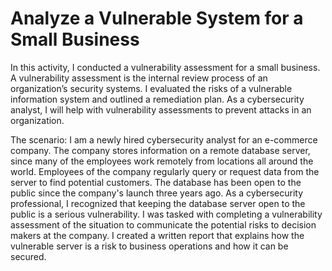 # Analyze a Vulnerable System for a Small Business

In this activity, I conducted a vulnerability assessment for a small business. A vulnerability assessment is the internal review process of an organization’s security systems.
I evaluated the risks of a vulnerable information system and outlined a remediation plan. As a cybersecurity analyst, I will help with vulnerability assessments to prevent attacks in an organization.

The scenario:
I am a newly hired cybersecurity analyst for an e-commerce company. The company stores information on a remote database server, since many of the employees work remotely from locations all around the world. 
Employees of the company regularly query or request data from the server to find potential customers. The database has been open to the public since the company's launch three years ago. 
As a cybersecurity professional, I recognized that keeping the database server open to the public is a serious vulnerability. I was tasked with completing a vulnerability assessment of the situation to communicate the potential risks to decision makers at the company.
I created a written report that explains how the vulnerable server is a risk to business operations and how it can be secured.

